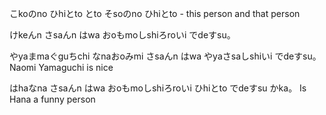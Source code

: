 
こkoのno ひhiとto とto そsoのno ひhiとto - 
this person and that person



けkeんn さsaんn はwa おoもmoしshiろroいi でdeすsu。


やyaまmaぐguちchi なnaおoみmi さsaんn はwa やyaさsaしshiいi でdeすsu。
Naomi Yamaguchi is nice

はhaなna さsaんn はwa おoもmoしshiろroいi ひhiとto でdeすsu かka。
Is Hana a funny person
